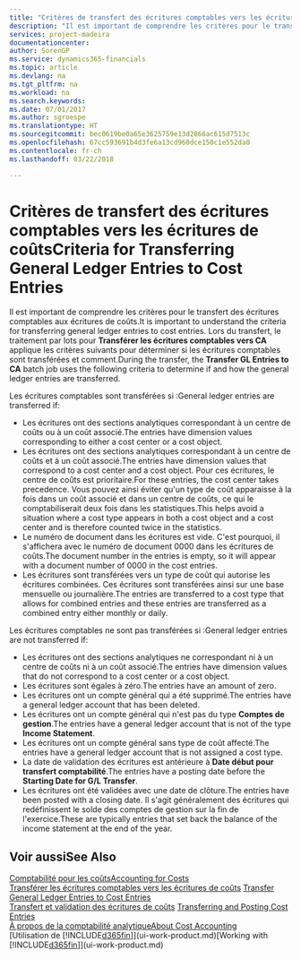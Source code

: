 ```yaml
---
title: "Critères de transfert des écritures comptables vers les écritures de coûts | Microsoft Docs"
description: "Il est important de comprendre les critères pour le transfert des écritures comptables aux écritures de coûts. Lors du transfert, le traitement par lots pour **Transférer les écritures comptables vers CA** applique les critères suivants pour déterminer si les écritures comptables sont transférées et comment."
services: project-madeira
documentationcenter: 
author: SorenGP
ms.service: dynamics365-financials
ms.topic: article
ms.devlang: na
ms.tgt_pltfrm: na
ms.workload: na
ms.search.keywords: 
ms.date: 07/01/2017
ms.author: sgroespe
ms.translationtype: HT
ms.sourcegitcommit: bec0619be0a65e3625759e13d2866ac615d7513c
ms.openlocfilehash: 67cc593691b4d3fe6a13cd960dce150c1e552da0
ms.contentlocale: fr-ch
ms.lasthandoff: 03/22/2018

---
```

# <a name="criteria-for-transferring-general-ledger-entries-to-cost-entries"></a><span data-ttu-id="5986c-104">Critères de transfert des écritures comptables vers les écritures de coûts</span><span class="sxs-lookup"><span data-stu-id="5986c-104">Criteria for Transferring General Ledger Entries to Cost Entries</span></span>
<span data-ttu-id="5986c-105">Il est important de comprendre les critères pour le transfert des écritures comptables aux écritures de coûts.</span><span class="sxs-lookup"><span data-stu-id="5986c-105">It is important to understand the criteria for transferring general ledger entries to cost entries.</span></span> <span data-ttu-id="5986c-106">Lors du transfert, le traitement par lots pour **Transférer les écritures comptables vers CA** applique les critères suivants pour déterminer si les écritures comptables sont transférées et comment.</span><span class="sxs-lookup"><span data-stu-id="5986c-106">During the transfer, the **Transfer GL Entries to CA** batch job uses the following criteria to determine if and how the general ledger entries are transferred.</span></span>  

<span data-ttu-id="5986c-107">Les écritures comptables sont transférées si :</span><span class="sxs-lookup"><span data-stu-id="5986c-107">General ledger entries are transferred if:</span></span>  

-   <span data-ttu-id="5986c-108">Les écritures ont des sections analytiques correspondant à un centre de coûts ou à un coût associé.</span><span class="sxs-lookup"><span data-stu-id="5986c-108">The entries have dimension values corresponding to either a cost center or a cost object.</span></span>  
-   <span data-ttu-id="5986c-109">Les écritures ont des sections analytiques correspondant à un centre de coûts et à un coût associé.</span><span class="sxs-lookup"><span data-stu-id="5986c-109">The entries have dimension values that correspond to a cost center and a cost object.</span></span> <span data-ttu-id="5986c-110">Pour ces écritures, le centre de coûts est prioritaire.</span><span class="sxs-lookup"><span data-stu-id="5986c-110">For these entries, the cost center takes precedence.</span></span> <span data-ttu-id="5986c-111">Vous pouvez ainsi éviter qu'un type de coût apparaisse à la fois dans un coût associé et dans un centre de coûts, ce qui le comptabiliserait deux fois dans les statistiques.</span><span class="sxs-lookup"><span data-stu-id="5986c-111">This helps avoid a situation where a cost type appears in both a cost object and a cost center and is therefore counted twice in the statistics.</span></span>  
-   <span data-ttu-id="5986c-112">Le numéro de document dans les écritures est vide. C'est pourquoi, il s'affichera avec le numéro de document 0000 dans les écritures de coûts.</span><span class="sxs-lookup"><span data-stu-id="5986c-112">The document number in the entries is empty, so it will appear with a document number of 0000 in the cost entries.</span></span>  
-   <span data-ttu-id="5986c-113">Les écritures sont transférées vers un type de coût qui autorise les écritures combinées. Ces écritures sont transférées ainsi sur une base mensuelle ou journalière.</span><span class="sxs-lookup"><span data-stu-id="5986c-113">The entries are transferred to a cost type that allows for combined entries and these entries are transferred as a combined entry either monthly or daily.</span></span>  

<span data-ttu-id="5986c-114">Les écritures comptables ne sont pas transférées si :</span><span class="sxs-lookup"><span data-stu-id="5986c-114">General ledger entries are not transferred if:</span></span>  

-   <span data-ttu-id="5986c-115">Les écritures ont des sections analytiques ne correspondant ni à un centre de coûts ni à un coût associé.</span><span class="sxs-lookup"><span data-stu-id="5986c-115">The entries have dimension values that do not correspond to a cost center or a cost object.</span></span>  
-   <span data-ttu-id="5986c-116">Les écritures sont égales à zéro.</span><span class="sxs-lookup"><span data-stu-id="5986c-116">The entries have an amount of zero.</span></span>  
-   <span data-ttu-id="5986c-117">Les écritures ont un compte général qui a été supprimé.</span><span class="sxs-lookup"><span data-stu-id="5986c-117">The entries have a general ledger account that has been deleted.</span></span>  
-   <span data-ttu-id="5986c-118">Les écritures ont un compte général qui n'est pas du type **Comptes de gestion**.</span><span class="sxs-lookup"><span data-stu-id="5986c-118">The entries have a general ledger account that is not of the type **Income Statement**.</span></span>  
-   <span data-ttu-id="5986c-119">Les écritures ont un compte général sans type de coût affecté.</span><span class="sxs-lookup"><span data-stu-id="5986c-119">The entries have a general ledger account that is not assigned a cost type.</span></span>  
-   <span data-ttu-id="5986c-120">La date de validation des écritures est antérieure à **Date début pour transfert comptabilité**.</span><span class="sxs-lookup"><span data-stu-id="5986c-120">The entries have a posting date before the **Starting Date for G/L Transfer**.</span></span>  
-   <span data-ttu-id="5986c-121">Les écritures ont été validées avec une date de clôture.</span><span class="sxs-lookup"><span data-stu-id="5986c-121">The entries have been posted with a closing date.</span></span> <span data-ttu-id="5986c-122">Il s'agit généralement des écritures qui redéfinissent le solde des comptes de gestion sur la fin de l'exercice.</span><span class="sxs-lookup"><span data-stu-id="5986c-122">These are typically entries that set back the balance of the income statement at the end of the year.</span></span>  

## <a name="see-also"></a><span data-ttu-id="5986c-123">Voir aussi</span><span class="sxs-lookup"><span data-stu-id="5986c-123">See Also</span></span>  
[<span data-ttu-id="5986c-124">Comptabilité pour les coûts</span><span class="sxs-lookup"><span data-stu-id="5986c-124">Accounting for Costs</span></span>](finance-manage-cost-accounting.md)  
 <span data-ttu-id="5986c-125">[Transférer les écritures comptables vers les écritures de coûts](finance-how-to-transfer-general-ledger-entries-to-cost-entries.md) </span><span class="sxs-lookup"><span data-stu-id="5986c-125">[Transfer General Ledger Entries to Cost Entries](finance-how-to-transfer-general-ledger-entries-to-cost-entries.md) </span></span>  
 <span data-ttu-id="5986c-126">[Transfert et validation des écritures de coûts](finance-transfer-and-post-cost-entries.md) </span><span class="sxs-lookup"><span data-stu-id="5986c-126">[Transferring and Posting Cost Entries](finance-transfer-and-post-cost-entries.md) </span></span>  
 [<span data-ttu-id="5986c-127">À propos de la comptabilité analytique</span><span class="sxs-lookup"><span data-stu-id="5986c-127">About Cost Accounting</span></span>](finance-about-cost-accounting.md)  
 <span data-ttu-id="5986c-128">[Utilisation de [!INCLUDE[d365fin](includes/d365fin_md.md)]](ui-work-product.md)</span><span class="sxs-lookup"><span data-stu-id="5986c-128">[Working with [!INCLUDE[d365fin](includes/d365fin_md.md)]](ui-work-product.md)</span></span>

